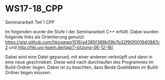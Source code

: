 # WS17-18_CPP
Seminararbeit Teil 1 CPP

Im folgenden wurde die Stufe I der Seminararbeit C++ erfüllt. 
Dabei wurden folgende links als Orientierung genutzt:
https://gist.github.com/hkicppws1516/a4385f388b09b7b32f90f001640887c2 und
http://hki.uni-koeln.de/tag/7-sitzung-06-12-16/

Dabei wird eine Datei geparsed, mit einer anderen verknüpft und dann in eine neue geschrieben.
Diese wird nach durchlaufen des Programmes im Build-Ordner liegen. Dabei ist zu beachten, dass Beide Quelldatein im Build-Ordner liegen müssen.
